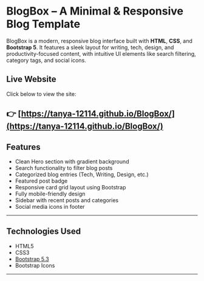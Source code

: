 # BlogBox – A Minimal & Responsive Blog Template

BlogBox is a modern, responsive blog interface built with **HTML**, **CSS**, and **Bootstrap 5**. It features a sleek layout for writing, tech, design, and productivity-focused content, with intuitive UI elements like search filtering, category tags, and social icons.

## Live Website

Click below to view the site:

👉 [https://tanya-12114.github.io/BlogBox/](https://tanya-12114.github.io/BlogBox/)
---

## Features

- Clean Hero section with gradient background
- Search functionality to filter blog posts
- Categorized blog entries (Tech, Writing, Design, etc.)
- Featured post badge
- Responsive card grid layout using Bootstrap
- Fully mobile-friendly design
- Sidebar with recent posts and categories
- Social media icons in footer

---

## Technologies Used

- HTML5
- CSS3
- [Bootstrap 5.3](https://getbootstrap.com/)
- Bootstrap Icons

---

